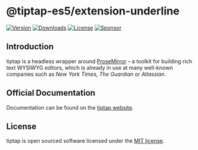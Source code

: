 # @tiptap-es5/extension-underline

[![Version](https://img.shields.io/npm/v/@tiptap-es5/extension-underline.svg?label=version)](https://www.npmjs.com/package/@tiptap-es5/extension-underline)
[![Downloads](https://img.shields.io/npm/dm/@tiptap-es5/extension-underline.svg)](https://npmcharts.com/compare/tiptap?minimal=true)
[![License](https://img.shields.io/npm/l/@tiptap-es5/extension-underline.svg)](https://www.npmjs.com/package/@tiptap-es5/extension-underline)
[![Sponsor](https://img.shields.io/static/v1?label=Sponsor&message=%E2%9D%A4&logo=GitHub)](https://github.com/sponsors/ueberdosis)

## Introduction

tiptap is a headless wrapper around [ProseMirror](https://ProseMirror.net) – a toolkit for building rich text WYSIWYG editors, which is already in use at many well-known companies such as _New York Times_, _The Guardian_ or _Atlassian_.

## Official Documentation

Documentation can be found on the [tiptap website](https://tiptap.dev).

## License

tiptap is open sourced software licensed under the [MIT license](https://github.com/ueberdosis/tiptap/blob/main/LICENSE.md).
